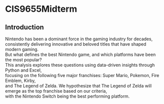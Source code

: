 # CIS9655Midterm

## Introduction
Nintendo has been a dominant force in the gaming industry for decades,\
consistently delivering innovative and beloved titles that have shaped modern gaming.\
But what defines the best Nintendo game, and which platforms have been the most popular?
<br>
This analysis explores these questions using data-driven insights through Python and Excel,\
focusing on the following five major franchises: Super Mario, Pokemon, Fire Emblem, Kirby,\
and The Legend of Zelda. We hypothesize that The Legend of Zelda will emerge as the top franchise based on our criteria,\
with the Nintendo Switch being the best performing platform.

